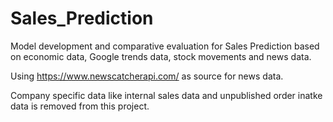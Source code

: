 # Sales_Prediction
Model development and comparative evaluation for Sales Prediction based on economic data, Google trends data, stock movements and news data. 

Using https://www.newscatcherapi.com/ as source for news data.

Company specific data like internal sales data and unpublished order inatke data is removed from this project.

